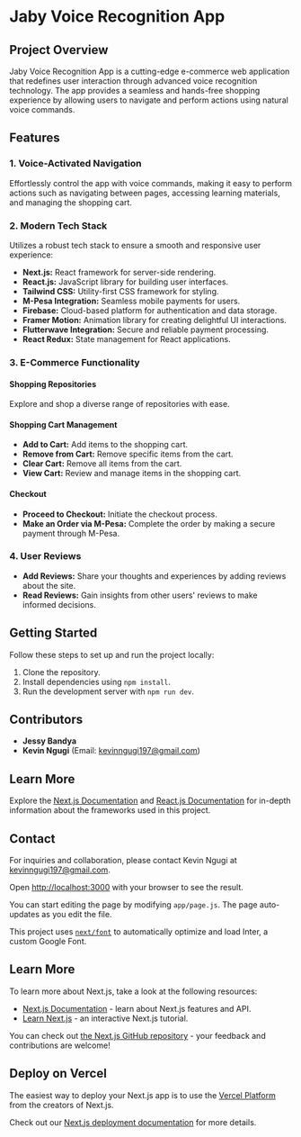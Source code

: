 # Jaby Voice Recognition App

## Project Overview

Jaby Voice Recognition App is a cutting-edge e-commerce web application that redefines user interaction through advanced voice recognition technology. The app provides a seamless and hands-free shopping experience by allowing users to navigate and perform actions using natural voice commands.

## Features

### 1. Voice-Activated Navigation

Effortlessly control the app with voice commands, making it easy to perform actions such as navigating between pages, accessing learning materials, and managing the shopping cart.

### 2. Modern Tech Stack

Utilizes a robust tech stack to ensure a smooth and responsive user experience:

- **Next.js:** React framework for server-side rendering.
- **React.js:** JavaScript library for building user interfaces.
- **Tailwind CSS:** Utility-first CSS framework for styling.
- **M-Pesa Integration:** Seamless mobile payments for users.
- **Firebase:** Cloud-based platform for authentication and data storage.
- **Framer Motion:** Animation library for creating delightful UI interactions.
- **Flutterwave Integration:** Secure and reliable payment processing.
- **React Redux:** State management for React applications.

### 3. E-Commerce Functionality

#### Shopping Repositories

Explore and shop a diverse range of repositories with ease.

#### Shopping Cart Management

- **Add to Cart:** Add items to the shopping cart.
- **Remove from Cart:** Remove specific items from the cart.
- **Clear Cart:** Remove all items from the cart.
- **View Cart:** Review and manage items in the shopping cart.

#### Checkout

- **Proceed to Checkout:** Initiate the checkout process.
- **Make an Order via M-Pesa:** Complete the order by making a secure payment through M-Pesa.

### 4. User Reviews

- **Add Reviews:** Share your thoughts and experiences by adding reviews about the site.
- **Read Reviews:** Gain insights from other users' reviews to make informed decisions.

## Getting Started

Follow these steps to set up and run the project locally:

1. Clone the repository.
2. Install dependencies using `npm install`.
3. Run the development server with `npm run dev`.

## Contributors

- **Jessy Bandya**
- **Kevin Ngugi** (Email: kevinngugi197@gmail.com)

## Learn More

Explore the [Next.js Documentation](https://nextjs.org/docs) and [React.js Documentation](https://reactjs.org/docs) for in-depth information about the frameworks used in this project.

## Contact

For inquiries and collaboration, please contact Kevin Ngugi at kevinngugi197@gmail.com.


Open [http://localhost:3000](http://localhost:3000) with your browser to see the result.

You can start editing the page by modifying `app/page.js`. The page auto-updates as you edit the file.

This project uses [`next/font`](https://nextjs.org/docs/basic-features/font-optimization) to automatically optimize and load Inter, a custom Google Font.

## Learn More

To learn more about Next.js, take a look at the following resources:

- [Next.js Documentation](https://nextjs.org/docs) - learn about Next.js features and API.
- [Learn Next.js](https://nextjs.org/learn) - an interactive Next.js tutorial.

You can check out [the Next.js GitHub repository](https://github.com/vercel/next.js/) - your feedback and contributions are welcome!

## Deploy on Vercel

The easiest way to deploy your Next.js app is to use the [Vercel Platform](https://vercel.com/new?utm_medium=default-template&filter=next.js&utm_source=create-next-app&utm_campaign=create-next-app-readme) from the creators of Next.js.

Check out our [Next.js deployment documentation](https://nextjs.org/docs/deployment) for more details.





